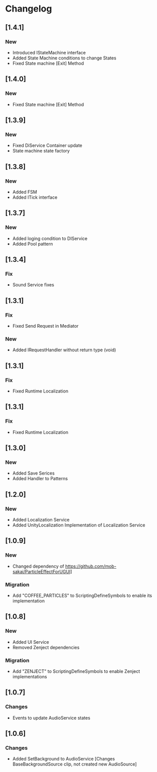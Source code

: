 # Changelog

## [1.4.1]
### New
- Introduced IStateMachine interface
- Added State Machine conditions to change States
- Fixed State machine [Exit] Method

## [1.4.0]
### New
- Fixed State machine [Exit] Method

## [1.3.9]
### New
- Fixed DiService Container update
- State machine state factory

## [1.3.8]
### New
- Added FSM
- Added ITick interface

## [1.3.7]
### New
- Added loging condition to DIService
- Added Pool pattern

## [1.3.4]
### Fix
- Sound Service fixes

## [1.3.1]
### Fix
- Fixed Send Request in Mediator
### New
- Added IRequestHandler without return type (void)

## [1.3.1]
### Fix
- Fixed Runtime Localization

## [1.3.1]
### Fix
- Fixed Runtime Localization

## [1.3.0]
### New
- Added Save Serices
- Added Handler to Patterns

## [1.2.0]
### New
- Added Localization Service
- Added UnityLocalization Implementation of Localization Service

## [1.0.9]
### New
- Changed dependency of https://github.com/mob-sakai/ParticleEffectForUGUI]
### Migration
- Add "COFFEE_PARTICLES" to ScriptingDefineSymbols to enable its implementation

## [1.0.8]
### New
- Added UI Service
- Removed Zenject dependencies
### Migration
- Add "ZENJECT" to ScriptingDefineSymbols to enable Zenject implementations

## [1.0.7]
### Changes
- Events to update AudioService states

## [1.0.6]
### Changes
- Added SetBackground to AudioService [Changes BaseBackgroundSource clip, not created new AudioSource]
